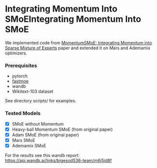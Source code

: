 # Integrating Momentum Into SMoEIntegrating Momentum Into SMoE

We implemented code from [MomentumSMoE: Integrating Momentum into Sparse Mixture of Experts](https://arxiv.org/abs/2410.14574) paper and extended it on Mars and Ademamix optimizers.

### Prerequisites

- pytorch
- [fastmoe](https://github.com/laekov/fastmoe)
- wandb
- Wikitext-103 dataset

See directory scripts/ for examples.

### Tested Models
- [x] SMoE without Momentum
- [x] Heavy-ball Momentum SMoE (from original paper)
- [x] Adam SMoE (from original paper)
- [x] Mars SMoE
- [x] Ademamix SMoE

For the results see this wandb report: https://api.wandb.ai/links/bigesod536-team/m6j5jd8f
